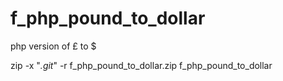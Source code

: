 # f_php_pound_to_dollar
php version of £ to $

zip -x "*.git*" -r f_php_pound_to_dollar.zip f_php_pound_to_dollar